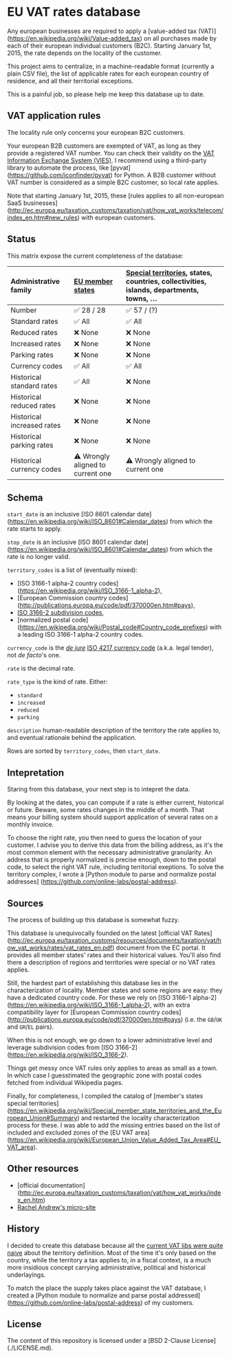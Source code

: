 EU VAT rates database
=====================

Any european businesses are required to apply a [value-added tax (VAT)]
(https://en.wikipedia.org/wiki/Value-added_tax) on all purchases made by each
of their european individual customers (B2C). Starting January 1st, 2015, the
rate depends on the locality of the customer.

This project aims to centralize, in a machine-readable format (currently a
plain CSV file), the list of applicable rates for each european country of
residence, and all their territorial exceptions.

This is a painful job, so please help me keep this database up to date.


VAT application rules
---------------------

The locality rule only concerns your european B2C customers.

Your european B2B customers are exempted of VAT, as long as they provide a
registered VAT number. You can check their validity on the [VAT Information
Exchange System (VIES)](http://ec.europa.eu/taxation_customs/vies/). I
recommend using a third-party library to automate the process, like [pyvat]
(https://github.com/iconfinder/pyvat) for Python. A B2B customer without VAT
number is considered as a simple B2C customer, so local rate applies.

Note that starting January 1st, 2015, these [rules applies to all non-european
SaaS businesses]
(http://ec.europa.eu/taxation_customs/taxation/vat/how_vat_works/telecom/index_en.htm#new_rules)
with european customers.


Status
------

This matrix expose the current completeness of the database:

Administrative family | [EU member states](https://en.wikipedia.org/wiki/Member_state_of_the_European_Union) | [Special territories](https://en.wikipedia.org/wiki/Special_member_state_territories_and_the_European_Union), states, countries, collectivities, islands, departments, towns, …
:--- |:--- |:---
Number | :white_check_mark: 28 / 28 | :white_check_mark: 57 / (?)
Standard rates | :white_check_mark: All | :white_check_mark: All
Reduced rates | :x: None | :x: None
Increased rates | :x: None | :x: None
Parking rates | :x: None | :x: None
Currency codes | :white_check_mark: All | :white_check_mark: All
Historical standard rates | :white_check_mark: All | :x: None
Historical reduced rates | :x: None | :x: None
Historical increased rates | :x: None | :x: None
Historical parking rates | :x: None | :x: None
Historical currency codes | :warning: Wrongly aligned to current one | :warning: Wrongly aligned to current one


Schema
------

`start_date` is an inclusive [ISO 8601 calendar date]
(https://en.wikipedia.org/wiki/ISO_8601#Calendar_dates) from which the rate
starts to apply.

`stop_date` is an inclusive [ISO 8601 calendar date]
(https://en.wikipedia.org/wiki/ISO_8601#Calendar_dates) from which the rate is
no longer valid.

`territory_codes` is a list of (eventually mixed):
  * [ISO 3166-1 alpha-2 country codes]
  (https://en.wikipedia.org/wiki/ISO_3166-1_alpha-2),
  * [European Commission country codes]
  (http://publications.europa.eu/code/pdf/370000en.htm#pays),
  * [ISO 3166-2 subdivision codes](https://en.wikipedia.org/wiki/ISO_3166-2),
  * [normalized postal code]
  (https://en.wikipedia.org/wiki/Postal_code#Country_code_prefixes) with a
  leading ISO 3166-1 alpha-2 country codes.

`currency_code` is the [*de jure*](https://en.wikipedia.org/wiki/De_jure)
[ISO 4217 currency code](https://en.wikipedia.org/wiki/ISO_4217) (a.k.a.
legal tender), not *de facto*'s one.

`rate` is the decimal rate.

`rate_type` is the kind of rate. Either:
  * `standard`
  * `increased`
  * `reduced`
  * `parking`

`description` human-readable description of the territory the rate applies to,
and eventual rationale behind the application.

Rows are sorted by `territory_codes`, then `start_date`.


Intepretation
-------------

Staring from this database, your next step is to intepret the data.

By looking at the dates, you can compute if a rate is either current,
historical or future. Beware, some rates changes in the middle of a month.
That means your billing system should support application of several rates on a
monthly invoice.

To choose the right rate, you then need to guess the location of your customer.
I advise you to derive this data from the billing address, as it's the most
common element with the necessary administrative granularity. An address that
is properly normalized is precise enough, down to the postal code, to select
the right VAT rule, including territorial exeptions. To solve the territory
complex, I wrote a [Python module to parse and normalize postal addresses]
(https://github.com/online-labs/postal-address).


Sources
-------

The process of building up this database is somewhat fuzzy.

This database is unequivocally founded on the latest [official VAT Rates]
(http://ec.europa.eu/taxation_customs/resources/documents/taxation/vat/how_vat_works/rates/vat_rates_en.pdf)
document from the EC portal. It provides all member states' rates and their
historical values. You'll also find there a description of regions and
territories were special or no VAT rates applies.

Still, the hardest part of establishing this database lies in the
characterization of locality. Member states and some regions are easy: they
have a dedicated country code. For these we rely on [ISO 3166-1 alpha-2]
(https://en.wikipedia.org/wiki/ISO_3166-1_alpha-2), with an extra compatibility
layer for [European Commission country codes]
(http://publications.europa.eu/code/pdf/370000en.htm#pays) (i.e. the `GB`/`UK`
and `GR`/`EL` pairs).

When this is not enough, we go down to a lower administrative level and
leverage subdivision codes from [ISO 3166-2]
(https://en.wikipedia.org/wiki/ISO_3166-2).

Things get messy once VAT rules only applies to areas as small as a town. In
which case I guesstimated the geographic zone with postal codes fetched from
individual Wikipedia pages.

Finally, for completeness, I compiled the catalog of [member's states special
territories]
(https://en.wikipedia.org/wiki/Special_member_state_territories_and_the_European_Union#Summary)
and restarted the locality characterization process for these. I was able to
add the missing entries based on the list of included and excluded zones of the
[EU VAT area]
(https://en.wikipedia.org/wiki/European_Union_Value_Added_Tax_Area#EU_VAT_area).


Other resources
---------------

* [official documentation]
(http://ec.europa.eu/taxation_customs/taxation/vat/how_vat_works/index_en.htm)
* [Rachel Andrew's micro-site](https://rachelandrew.github.io/eu-vat/)


History
-------

I decided to create this database because all the [current VAT libs were quite
naive](https://github.com/kdeldycke/vat-rates/issues/2#issuecomment-67084124)
about the territory definition. Most of the time it's only based on the
country, while the territory a tax applies to, in a fiscal context, is a much
more insidious concept carrying administrative, political and historical
underlayings.

To match the place the supply takes place against the VAT database, I created a
[Python module to normalize and parse postal addressed]
(https://github.com/online-labs/postal-address) of my customers.


License
-------

The content of this repository is licensed under a [BSD 2-Clause License]
(./LICENSE.md).
